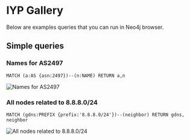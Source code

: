 # IYP Gallery

Below are examples queries that you can run in Neo4j browser. 

## Simple queries

### Names for AS2497

```
MATCH (a:AS {asn:2497})--(n:NAME) RETURN a,n
```
![Names for AS2497](/documentation/asserts/gallery/as2497names.svg)

### All nodes related to 8.8.8.0/24

```
MATCH (gdns:PREFIX {prefix:'8.8.8.0/24'})--(neighbor) RETURN gdns, neighbor
```

![All nodes related to 8.8.8.0/24](/documentation/asserts/gallery/prefixAllRelated.svg)
